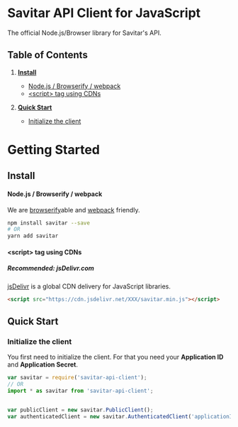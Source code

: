 # Savitar API Client for JavaScript

The official Node.js/Browser library for Savitar's API.

## Table of Contents

1. **[Install](#install)**

    * [Node.js / Browserify / webpack](#nodejs--browserify--webpack)
    * [&lt;script&gt; tag using CDNs](#script-tag-using-cdns)

1. **[Quick Start](#quick-start)**

    * [Initialize the client](#initialize-the-client)


# Getting Started

## Install

#### Node.js / Browserify / webpack

We are [browserify](http://browserify.org/)able and [webpack](http://webpack.github.io/) friendly.

```sh
npm install savitar --save
# OR
yarn add savitar
```
#### &lt;script&gt; tag using CDNs

##### Recommended: jsDelivr.com

[jsDelivr](http://www.jsdelivr.com/about.php) is a global CDN delivery for JavaScript libraries.

```html
<script src="https://cdn.jsdelivr.net/XXX/savitar.min.js"></script>
```

## Quick Start

### Initialize the client

You first need to initialize the client. For that you need your **Application ID** and **Application Secret**.

```js
var savitar = require('savitar-api-client');
// OR
import * as savitar from 'savitar-api-client';


var publicClient = new savitar.PublicClient();
var authenticatedClient = new savitar.AuthenticatedClient('applicationID', 'apiSecret');
```
